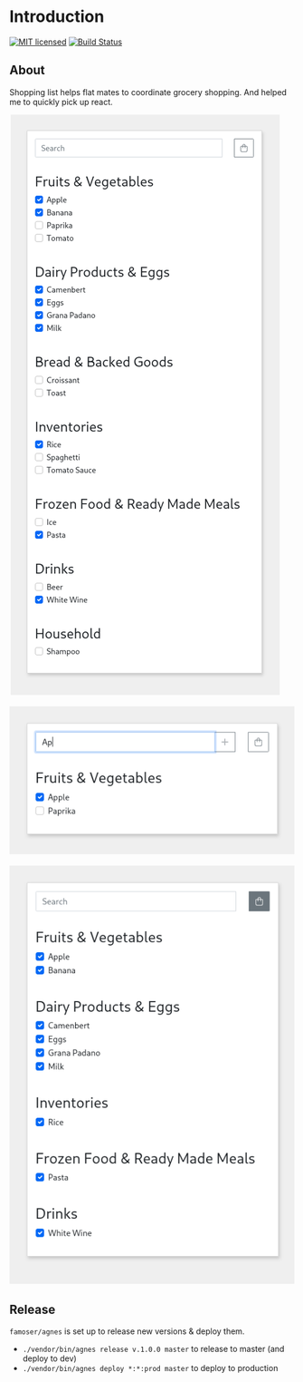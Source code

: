 # Introduction
[![MIT licensed](https://img.shields.io/badge/license-MIT-blue.svg)](./LICENSE) 
[![Build Status](https://app.travis-ci.com/famoser/shopping-list.svg?branch=master)](https://app.travis-ci.com/github/famoser/shopping-list)

## About
Shopping list helps flat mates to coordinate grocery shopping. And helped me to quickly pick up react.

<p align="center">
  <img src="assets/images/screenshot1.png?raw=true" alt="Screenshot">
&nbsp; &nbsp; &nbsp; &nbsp;
  <img src="assets/images/screenshot2.png?raw=true" alt="Screenshot">
&nbsp; &nbsp; &nbsp; &nbsp;
  <img src="assets/images/screenshot3.png?raw=true" alt="Screenshot">
</p>


## Release

`famoser/agnes` is set up to release new versions & deploy them.

- `./vendor/bin/agnes release v.1.0.0 master` to release to master (and deploy to dev)
- `./vendor/bin/agnes deploy *:*:prod master` to deploy to production
